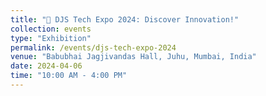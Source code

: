 ```yaml
---
title: "🚀 DJS Tech Expo 2024: Discover Innovation!"
collection: events
type: "Exhibition"
permalink: /events/djs-tech-expo-2024
venue: "Babubhai Jagjivandas Hall, Juhu, Mumbai, India"
date: 2024-04-06
time: "10:00 AM - 4:00 PM"
---
```



